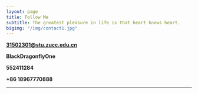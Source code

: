 ```yaml
---
layout: page
title: Follow Me
subtitle: The greatest pleasure in life is that heart knows heart.
bigimg: "/img/contact1.jpg"
---
```

<link rel="stylesheet" href="D:/MarkDown/cmd_markdown_win64/cmd_markdown_win64/font-awesome-4.7.0/font-awesome-4.7.0/css/font-awesome.min.css">

<i class="fa fa-envelope-square"></i> [**31502301@stu.zucc.edu.cn**]("31502301@stu.zucc.edu.cn") 

<i class="fa fa-weixin"></i> **BlackDragonflyOne**

<i class="fa fa-qq"></i> **552411284**

<i class="fa fa-phone-square"></i> **+86 18967770888**

---

